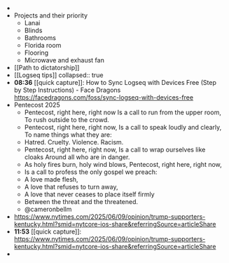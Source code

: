 -
- Projects and their priority
	- Lanai
	- Blinds
	- Bathrooms
	- Florida room
	- Flooring
	- Microwave and exhaust fan
- [[Path to dictatorship]]
- [[Logseq tips]]
  collapsed:: true
- **08:36** [[quick capture]]: How to Sync Logseq with Devices Free (Step by Step Instructions) - Face Dragons https://facedragons.com/foss/sync-logseq-with-devices-free
- Pentecost 2025
	- Pentecost, right here, right now Is a call to run from the upper room, To rush outside to the crowd.
	- Pentecost, right here, right now, Is a call to speak loudly and clearly, To name things what they are:
	- Hatred. Cruelty. Violence. Racism.
	- Pentecost, right here, right now, Is a call to wrap ourselves like cloaks Around all who are in danger.
	- As holy fires burn, holy wind blows, Pentecost, right here, right now,
	- Is a call to profess the only gospel we preach:
	- A love made flesh,
	- A love that refuses to turn away,
	- A love that never ceases to place itself firmly
	- Between the threat and the threatened.
	- @cameronbellm
- https://www.nytimes.com/2025/06/09/opinion/trump-supporters-kentucky.html?smid=nytcore-ios-share&referringSource=articleShare
- **11:53** [[quick capture]]: https://www.nytimes.com/2025/06/09/opinion/trump-supporters-kentucky.html?smid=nytcore-ios-share&referringSource=articleShare
-
